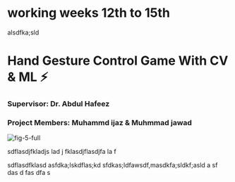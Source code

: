 
# working weeks 12th to 15th

alsdfka;sld
# Hand Gesture Control Game With CV & ML   :zap:

### Supervisor: Dr. Abdul Hafeez
### Project Members: Muhammd ijaz & Muhmmad jawad

![fig-5-full](https://user-images.githubusercontent.com/75518471/145942424-2eed386c-66f3-4f40-b63a-b10e8928989d.png)



sdflasdjfkladjs lad j fklasdjflasdjfa la f

sdflasdfklasd
asfdka;lskdflas;kd
sfdkas;ldfawsdf,masdkfa;sldkf;asld
a
sf
das
d
fas
dfa
s
